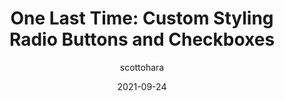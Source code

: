 ---
author: scottohara
date: 2021-09-24
tags:
  - css
  - forms
  - accessibility
target_url: https://www.scottohara.me//blog/2021/09/24/custom-radio-checkbox-again.html
title: "One Last Time: Custom Styling Radio Buttons and Checkboxes"
---